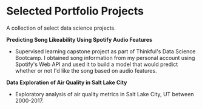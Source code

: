 # Selected Portfolio Projects

A collection of select data science projects.    

**Predicting Song Likeability Using Spotify Audio Features**
* Supervised learning capstone project as part of Thinkful's Data Science Bootcamp.  I obtained song information from my personal account using Spotify's Web API and used it to build a model that would predict whether or not I'd like the song based on audio features.   

**Data Exploration of Air Quality in Salt Lake City**
* Exploratory analysis of air quality metrics in Salt Lake City, UT between 2000-2017.
